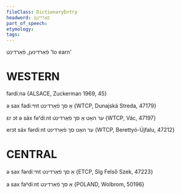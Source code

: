 ```yaml
---
fileClass: DictionaryEntry
headword: פֿאַרדינען
part_of_speech: 
etymology: 
tags: 
---
```

פֿאַרדינען, פֿאַרדינט
'to earn'

WESTERN
========

fərdiːnə {ALSACE, Zuckerman 1969, 45}

ə sax fadiːᵊnt אַ סך פֿאַרדינט {WTCP, Dunajská Streda, 47179}

ɛr ɔt ə sáx fəʳdiːnt ער האָט אַ סך פֿאַרדינט {WTCP, Vác, 47197}

erɔt sáx fərdiːnt ער האָט סך פֿאַרדינט {WTCP, Berettyó-Újfalu, 47212}

CENTRAL
========

ə sax fərdiːᵊnt אַ סך פֿאַרדינט {ETCP, Sîg Felső Szek, 47223}

a sax faᴿdiːnt אַ סך פֿאַרדינט {POLAND, Wolbrom, 50196}
